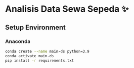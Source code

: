 # Analisis Data Sewa Sepeda ✨

## Setup Environment

### Anaconda
```bash
conda create --name main-ds python=3.9
conda activate main-ds
pip install -r requirements.txt
